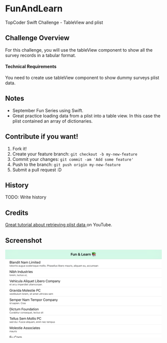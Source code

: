 # FunAndLearn
TopCoder Swift Challenge - TableView and plist

## Challenge Overview

For this challenge, you will use the tableView component to show all the survey records in a tabular format.

#### Technical Requirements
You need to create use tableView component to show dummy surveys plist data.


## Notes

- September Fun Series using Swift.  
- Great practice loading data from a plist into a table view. In this case the plist contained an array of dictionaries.


## Contribute if you want!

1. Fork it!
2. Create your feature branch: `git checkout -b my-new-feature`
3. Commit your changes: `git commit -am 'Add some feature'`
4. Push to the branch: `git push origin my-new-feature`
5. Submit a pull request :D

## History

TODO: Write history

## Credits

[Great tutorial about retrieving plist data ](http://www.ioscreator.com/tutorials/load-data-property-list-ios8-swift) on YouTube.

## Screenshot
![screenshot](https://github.com/endodoug/FunAndLearn/blob/master/Simulator%20Screen%20Shot%20Sep%2016%2C%202015%2C%205.48.16%20PM.png)
